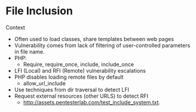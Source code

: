 # File Inclusion
Context
* Often used to load classes, share templates between web pages
* Vulnerability comes from lack of filtering of user-controlled parameters in file name.
* PHP:
   	* Require, require_once, include, include_once
* LFI (Local) and RFI (Remote) vulnerability escalations
* PHP disables loading remote files by default
   	* allow_url_include
* Use techniques from dir traversal to detect LFI
* Request external resources (other URLS) to detect RFI
   	*  http://assets.pentesterlab.com/test_include_system.txt.

